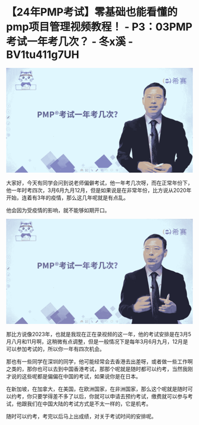 # 【24年PMP考试】零基础也能看懂的pmp项目管理视频教程！ - P3：03PMP考试一年考几次？ - 冬x溪 - BV1tu411g7UH

![](img/4fd34dcd3c8131060a8313b4285c36f8_0.png)

大家好，今天有同学会问到说老师偏僻考试，他一年考几次呀，而在正常年份下，他一年时考四次，3月6月九月12月，但是如果说是在非常年份，比方说从2020年开始，连着有3年的疫情，那么这几年呢就是有点乱。

他会因为受疫情的影响，就不能够如期开口。

![](img/4fd34dcd3c8131060a8313b4285c36f8_2.png)

那比方说像2023年，也就是我现在正在录视频的这一年，他的考试安排是在3月5月八月和11月啊，这稍微有点调整，但是一般情况下是每年3月6月九月，12月是可以参加考试的，所以你一年有四次机会。

那也有一些同学在深圳的同学，他可能经常会去香港去出差呀，或者做一些工作啊之类的，那你也可以去到中国香港考试，那那个呢就是随时都可以约考，当然我刚才说的这些呢都是偏偏在中国的考试，如果说你是在日本。

在新加坡，在加拿大，在美国，在欧洲国家，在非洲国家，那么这个呢就是随时可以约考，你只要学得差不多了以后，你就可以申请去预约考试，缴费就可以参与考试，他跟我们在中国大陆的考试方式是不太一样的，它是机考。

随时可以约考，考完以后马上出成绩，对关于考试时间的安排呢。